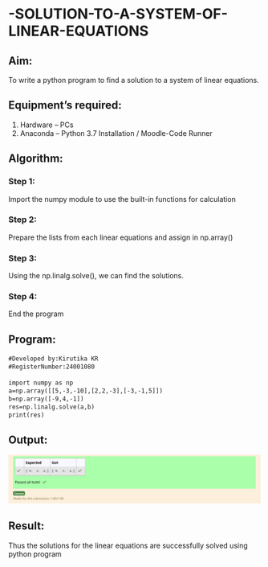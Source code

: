 # -SOLUTION-TO-A-SYSTEM-OF-LINEAR-EQUATIONS
## Aim:
To write a python program to find a solution to a system of linear equations.
## Equipment’s required:
1. 	Hardware – PCs
2. 	Anaconda – Python 3.7 Installation / Moodle-Code Runner
## Algorithm:
### Step 1: 
Import the numpy module to use the built-in functions for calculation
### Step 2: 
Prepare the lists from each linear equations and assign in np.array()
### Step 3: 
Using the np.linalg.solve(), we can find the solutions.
### Step 4: 
End the program
## Program:
    #Developed by:Kirutika KR
    #RegisterNumber:24001080

    import numpy as np
    a=np.array([[5,-3,-10],[2,2,-3],[-3,-1,5]])
    b=np.array([-9,4,-1])
    res=np.linalg.solve(a,b)
    print(res)
## Output:
![result](<Screenshot 2024-11-01 232015.png>)
## Result: 
Thus the solutions for the linear equations are successfully solved using python program

